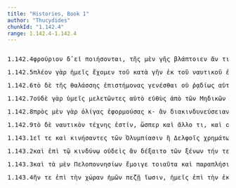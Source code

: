 ```yaml
---
title: "Histories, Book 1"
author: "Thucydides"
chunkId: "1.142.4"
range: 1.142.4-1.142.4
---
```


<pre class="greek prose syntax" data-urn="urn:cts:greekLit:tlg0003.tlg001"><p><span class="subdoc" data-subdoc="1.142.4">1.142.4</span><span class="sentence"><span class=" accusative" data-def="fort, citadel, hill-fort, prison" data-flags="n-s---na-" data-head="4" data-id="1" data-lemma="φρούριον">φρούριον </span><span class=" " data-flags="d--------" data-head="18" data-id="2" data-lemma="δέ">δ̓ </span><span class=" " data-flags="c--------" data-head="9" data-id="3" data-lemma="εἰ">εἰ </span><span class="verb " data-def="make, do, make, produce" data-flags="v3pfim---" data-head="3" data-id="4" data-lemma="ποιέω">ποιήσονται</span><span class=" " data-flags="u--------" data-head="0" data-id="5" data-lemma=",">, </span><span class=" genitive" data-flags="l-s---fg-" data-head="8" data-id="6" data-lemma="ὁ">τῆς </span><span class=" " data-def="indeed, of a truth, but, indeed" data-flags="d--------" data-head="18" data-id="7" data-lemma="μέν">μὲν </span><span class=" genitive" data-def="earth, heaven, land" data-flags="n-s---fg-" data-head="12" data-id="8" data-lemma="γῆ">γῆς </span><span class="verb " data-def="disable, hinder, disable, lame" data-flags="v3ppoa---" data-head="18" data-id="9" data-lemma="βλάπτω">βλάπτοιεν </span><span class=" " data-flags="d--------" data-head="9" data-id="10" data-lemma="ἄν">ἄν </span><span class=" accusative" data-def="any one, any thing, who? what?, si se" data-flags="a-s---na-" data-head="12" data-id="11" data-lemma="τις">τι </span><span class=" accusative" data-def="share, portion, allotment, heritage, lot, destiny" data-flags="n-s---na-" data-head="9" data-id="12" data-lemma="μέρος">μέρος </span><span class=" dative" data-def="inroad, raid, charge, assault" data-flags="n-p---fd-" data-head="14" data-id="13" data-lemma="καταδρομή">καταδρομαῖς </span><span class=" " data-flags="c--------" data-head="9" data-id="14" data-lemma="καί">καὶ </span><span class=" dative" data-def="desertion" data-flags="n-p---fd-" data-head="14" data-id="15" data-lemma="αὐτομολία">αὐτομολίαις</span><span class=" " data-flags="u--------" data-head="0" data-id="16" data-lemma=",">, </span><span class=" " data-flags="d--------" data-head="21" data-id="17" data-lemma="οὐ">οὐ </span><span class=" " data-flags="c--------" data-head="0" data-id="18" data-lemma="μέντοι">μέντοι </span><span class=" nominative" data-def="sufficing, becoming, befitting, sufficient, competent to do, sufficient" data-flags="a-s---nn-" data-head="21" data-id="19" data-lemma="ἱκανός">ἱκανόν </span><span class=" " data-def="at least, at any rate, iron, have" data-flags="d--------" data-head="21" data-id="20" data-lemma="γε">γε </span><span class="verb " data-flags="v3sfim---" data-head="18" data-id="21" data-lemma="εἰμί">ἔσται </span><span class="verb " data-def="build a fort, stronghold on the frontier, against" data-flags="v--pna---" data-head="30" data-id="22" data-lemma="ἐπιτειχίζω">ἐπιτειχίζειν </span><span class=" " data-flags="d--------" data-head="30" data-id="23" data-lemma="τε">τε </span><span class="verb " data-def="hinder, prevent, from, hinder" data-flags="v--pna---" data-head="19" data-id="24" data-lemma="κωλύω">κωλύειν </span><span class=" accusative" data-def="I at least, for my part, indeed, for myself, me, we two" data-flags="p1p---ma-" data-head="24" data-id="25" data-lemma="ἐγώ">ἡμᾶς </span><span class="verb accusative" data-def="sail, go by sea, sail, be at sea" data-flags="v-papama-" data-head="24" data-id="26" data-lemma="πλέω">πλεύσαντας </span><span class=" " data-def="into, to, into" data-flags="r--------" data-head="26" data-id="27" data-lemma="εἰς">ἐς </span><span class=" accusative" data-flags="l-s---fa-" data-head="27" data-id="28" data-lemma="ὁ">τὴν </span><span class=" genitive" data-def="the person there, that person, thing, the more remote" data-flags="p-p---mg-" data-head="28" data-id="29" data-lemma="ἐκεῖνος">ἐκείνων </span><span class=" " data-flags="c--------" data-head="24" data-id="30" data-lemma="καί">καί</span><span class=" " data-flags="u--------" data-head="0" data-id="31" data-lemma=",">, </span><span class=" dative" data-def="the very man who, the very thing which, the same as, wherefore" data-flags="a-s---fd-" data-head="33" data-id="32" data-lemma="ὅσπερ">ᾗπερ </span><span class="verb " data-def="to be strong, had, strength" data-flags="v1ppia---" data-head="36" data-id="33" data-lemma="ἰσχύω">ἰσχύομεν</span><span class=" " data-flags="u--------" data-head="0" data-id="34" data-lemma=",">, </span><span class=" dative" data-flags="l-p---fd-" data-head="36" data-id="35" data-lemma="ὁ">ταῖς </span><span class=" dative" data-def="ship, NT, the ships" data-flags="n-p---fd-" data-head="37" data-id="36" data-lemma="ναῦς">ναυσὶν </span><span class="verb " data-def="keep off, ward off, to be kept off, for" data-flags="v--pne---" data-head="30" data-id="37" data-lemma="ἀμύνω">ἀμύνεσθαι</span><span class=" " data-flags="u--------" data-head="0" data-id="38" data-lemma="·">· </span></span></p><p><span class="subdoc" data-subdoc="1.142.5">1.142.5</span><span class="sentence"><span class=" accusative" data-flags="a-s---nac" data-head="4" data-id="1" data-lemma="πλείων">πλέον </span><span class=" " data-def="for, yes, . . , no, ay doubtless" data-flags="d--------" data-head="4" data-id="2" data-lemma="γάρ">γὰρ </span><span class=" nominative" data-def="I at least, for my part, indeed, for myself, me, we two" data-flags="p1p---mn-" data-head="4" data-id="3" data-lemma="ἐγώ">ἡμεῖς </span><span class="verb " data-flags="v1ppia---" data-head="0" data-id="4" data-lemma="ἔχω">ἔχομεν </span><span class=" genitive" data-flags="l-s---ng-" data-head="11" data-id="5" data-lemma="ὁ">τοῦ </span><span class=" " data-flags="r--------" data-head="5" data-id="6" data-lemma="κατά">κατὰ </span><span class=" accusative" data-def="earth, heaven, land" data-flags="n-s---fa-" data-head="6" data-id="7" data-lemma="γῆ">γῆν </span><span class=" " data-def="from out of, from, out of, forth from" data-flags="r--------" data-head="4" data-id="8" data-lemma="ἐκ">ἐκ </span><span class=" genitive" data-flags="l-s---ng-" data-head="10" data-id="9" data-lemma="ὁ">τοῦ </span><span class=" genitive" data-def="of, for a ship, seafaring, naval, of ships" data-flags="a-s---ng-" data-head="8" data-id="10" data-lemma="ναυτικός">ναυτικοῦ </span><span class=" genitive" data-def="experience, experience, experience in, acquaintance with" data-flags="n-s---fg-" data-head="1" data-id="11" data-lemma="ἐμπειρία">ἐμπειρίας </span><span class=" " data-flags="c--------" data-head="1" data-id="12" data-lemma="ἤ">ἢ </span><span class=" nominative" data-def="the person there, that person, thing, the more remote" data-flags="p-p---mn-" data-head="22" data-id="13" data-lemma="ἐκεῖνος">ἐκεῖνοι </span><span class=" " data-def="from out of, from, out of, forth from" data-flags="r--------" data-head="22" data-id="14" data-lemma="ἐκ">ἐκ </span><span class=" genitive" data-flags="l-s---ng-" data-head="14" data-id="15" data-lemma="ὁ">τοῦ </span><span class=" " data-flags="r--------" data-head="15" data-id="16" data-lemma="κατά">κατ̓ </span><span class=" accusative" data-def="terra firma, land, the sea, land" data-flags="n-s---fa-" data-head="16" data-id="17" data-lemma="ἤπειρος">ἤπειρον </span><span class=" " data-def="into, to, into" data-flags="r--------" data-head="23" data-id="18" data-lemma="εἰς">ἐς </span><span class=" accusative" data-flags="l-p---na-" data-head="20" data-id="19" data-lemma="ὁ">τὰ </span><span class=" accusative" data-def="of, for a ship, seafaring, naval, of ships" data-flags="a-p---na-" data-head="18" data-id="20" data-lemma="ναυτικός">ναυτικά</span><span class=" " data-flags="u--------" data-head="0" data-id="21" data-lemma=".">. </span></span></p><p><span class="subdoc" data-subdoc="1.142.6">1.142.6</span><span class="sentence"><span class=" accusative" data-flags="l-s---na-" data-head="5" data-id="1" data-lemma="ὁ">τὸ </span><span class=" " data-flags="d--------" data-head="10" data-id="2" data-lemma="δέ">δὲ </span><span class=" genitive" data-flags="l-s---fg-" data-head="4" data-id="3" data-lemma="ὁ">τῆς </span><span class=" genitive" data-def="sea, sea, salt lake" data-flags="n-s---fg-" data-head="1" data-id="4" data-lemma="θάλασσα">θαλάσσης </span><span class=" accusative" data-def="knowing, wise, prudent, acquainted with, skilled" data-flags="a-p---ma-" data-head="6" data-id="5" data-lemma="ἐπιστήμων">ἐπιστήμονας </span><span class="verb " data-def="come into a new state of being, come into being, to be born" data-flags="v--anm---" data-head="10" data-id="6" data-lemma="γίγνομαι">γενέσθαι </span><span class=" " data-flags="d--------" data-head="8" data-id="7" data-lemma="οὐ">οὐ </span><span class=" " data-def="easy, ready, easy to make, do" data-flags="d--------" data-head="10" data-id="8" data-lemma="ῥᾴδιος">ῥᾳδίως </span><span class=" dative" data-def="self, him, her, it, the very one, the same" data-flags="p-p---md-" data-head="10" data-id="9" data-lemma="αὐτός">αὐτοῖς </span><span class="verb " data-def="attach oneself to, by the reinforcements, to be added, accrue" data-flags="v3sfim---" data-head="0" data-id="10" data-lemma="προσγίγνομαι">προσγενήσεται</span><span class=" " data-flags="u--------" data-head="0" data-id="11" data-lemma=".">. </span></span></p><p><span class="subdoc" data-subdoc="1.142.7">1.142.7</span><span class="sentence"><span class=" " data-flags="d--------" data-head="10" data-id="1" data-lemma="οὐδέ">οὐδὲ </span><span class=" " data-def="for, yes, . . , no, ay doubtless" data-flags="d--------" data-head="10" data-id="2" data-lemma="γάρ">γὰρ </span><span class=" nominative" data-def="thou, thou at least, for thy part, you two, both of you" data-flags="p-p---mn-" data-head="10" data-id="3" data-lemma="σύ">ὑμεῖς </span><span class="verb nominative" data-def="take thought, care for, treat" data-flags="v-pppamn-" data-head="10" data-id="4" data-lemma="μελετάω">μελετῶντες </span><span class=" accusative" data-def="self, him, her, it, the very one, the same" data-flags="p-s---na-" data-head="4" data-id="5" data-lemma="αὐτός">αὐτὸ </span><span class=" " data-def="straight, direct, the vertical, by the straight road" data-flags="d--------" data-head="4" data-id="6" data-lemma="εὐθύς">εὐθὺς </span><span class=" " data-def="ápa, ab, ap-ehtre" data-flags="r--------" data-head="4" data-id="7" data-lemma="ἀπό">ἀπὸ </span><span class=" genitive" data-flags="l-p---ng-" data-head="9" data-id="8" data-lemma="ὁ">τῶν </span><span class=" genitive" data-def="the Median affairs, the war with the Medes, silken" data-flags="a-p---ng-" data-head="7" data-id="9" data-lemma="Μηδικός">Μηδικῶν </span><span class="verb " data-def="work out, bring to completion, finish, make" data-flags="v2prie---" data-head="0" data-id="10" data-lemma="ἐξεργάζομαι">ἐξείργασθέ </span><span class=" " data-flags="d--------" data-head="10" data-id="11" data-lemma="πω">πω</span><span class=" " data-flags="u--------" data-head="0" data-id="12" data-lemma="·">· </span></span><span class="sentence"><span class=" " data-flags="d--------" data-head="26" data-id="1" data-lemma="πως">πῶς </span><span class=" " data-flags="d--------" data-head="26" data-id="2" data-lemma="δή">δὴ </span><span class=" nominative" data-def="nar-, ner-, nṛ-, nṛ" data-flags="n-p---mn-" data-head="26" data-id="3" data-lemma="ἀνήρ">ἄνδρες </span><span class=" nominative" data-def="tilling the ground, fertilizing, husbandman" data-flags="a-p---mn-" data-head="5" data-id="4" data-lemma="γεωργός">γεωργοὶ </span><span class=" " data-flags="c--------" data-head="3" data-id="5" data-lemma="καί">καὶ </span><span class=" " data-flags="d--------" data-head="7" data-id="6" data-lemma="οὐ">οὐ </span><span class=" nominative" data-def="of, in, on, from the sea, seamen" data-flags="a-p---mn-" data-head="5" data-id="7" data-lemma="θαλάσσιος">θαλάσσιοι</span><span class=" " data-flags="u--------" data-head="0" data-id="8" data-lemma=",">, </span><span class=" " data-flags="d--------" data-head="10" data-id="9" data-lemma="καί">καὶ </span><span class=" " data-flags="d--------" data-head="13" data-id="10" data-lemma="προσέτι">προσέτι </span><span class=" " data-flags="d--------" data-head="13" data-id="11" data-lemma="οὐδέ">οὐδὲ </span><span class="verb " data-def="take thought, care for, treat" data-flags="v--ana---" data-head="13" data-id="12" data-lemma="μελετάω">μελετῆσαι </span><span class="verb nominative" data-def="suffer, permit, leave, alone" data-flags="v-pfpmmn-" data-head="26" data-id="13" data-lemma="ἐάω">ἐασόμενοι </span><span class=" " data-def="through, in a line, right through" data-flags="r--------" data-head="13" data-id="14" data-lemma="διά">διὰ </span><span class=" accusative" data-flags="l-s---na-" data-head="21" data-id="15" data-lemma="ὁ">τὸ </span><span class=" " data-def="úpa, uf, from under" data-flags="r--------" data-head="21" data-id="16" data-lemma="ὑπό">ὑφ̓ </span><span class=" genitive" data-def="I at least, for my part, indeed, for myself, me, we two" data-flags="p1p---mg-" data-head="16" data-id="17" data-lemma="ἐγώ">ἡμῶν </span><span class=" dative" data-def="many, many, many" data-flags="a-p---fd-" data-head="19" data-id="18" data-lemma="πολύς">πολλαῖς </span><span class=" dative" data-def="ship, NT, the ships" data-flags="n-p---fd-" data-head="21" data-id="19" data-lemma="ναῦς">ναυσὶν </span><span class=" " data-def="ever, always, Eq, until now" data-flags="d--------" data-head="21" data-id="20" data-lemma="ἀεί">αἰεὶ </span><span class="verb " data-def="stir up, rouse against, set, on" data-flags="v--pne---" data-head="14" data-id="21" data-lemma="ἐφορμάω">ἐφορμεῖσθαι</span><span class=" " data-flags="u--------" data-head="0" data-id="22" data-lemma=",">, </span><span class=" accusative" data-def="counterbalancing, weighing as much, of like value, worth as much as, worth" data-flags="a-s---na-" data-head="25" data-id="23" data-lemma="ἄξιος">ἄξιον </span><span class=" " data-flags="d--------" data-head="26" data-id="24" data-lemma="ἄν">ἄν </span><span class=" accusative" data-def="any one, any thing, who? what?, si se" data-flags="p-s---na-" data-head="26" data-id="25" data-lemma="τις">τι </span><span class="verb " data-flags="v3ppoa---" data-head="0" data-id="26" data-lemma="δράω">δρῷεν</span><span class=" " data-flags="u--------" data-head="0" data-id="27" data-lemma=";">; </span></span></p><p><span class="subdoc" data-subdoc="1.142.8">1.142.8</span><span class="sentence"><span class=" " data-def="on the side of, in the direction of, from, at, to, práti" data-flags="r--------" data-head="8" data-id="1" data-lemma="πρός">πρὸς </span><span class=" " data-def="indeed, of a truth, but, indeed" data-flags="d--------" data-head="15" data-id="2" data-lemma="μέν">μὲν </span><span class=" " data-def="for, yes, . . , no, ay doubtless" data-flags="d--------" data-head="15" data-id="3" data-lemma="γάρ">γὰρ </span><span class=" accusative" data-def="little, small, small, low, not copious" data-flags="a-p---fa-" data-head="1" data-id="4" data-lemma="ὀλίγος">ὀλίγας </span><span class="verb accusative" data-def="stir up, rouse against, set, on" data-flags="v-pppafa-" data-head="4" data-id="5" data-lemma="ἐφορμάω">ἐφορμούσας </span><span class=" " data-flags="d--------" data-head="8" data-id="6" data-lemma="καί">κ- </span><span class=" " data-flags="d--------" data-head="8" data-id="7" data-lemma="ἄν">ἂν </span><span class="verb " data-def="run all risks, make a desperate attempt, run the risk, desperate" data-flags="v3paoa---" data-head="15" data-id="8" data-lemma="διακινδυνεύω">διακινδυνεύσειαν </span><span class=" dative" data-def="great number, multitude, mass, greater number" data-flags="n-s---nd-" data-head="12" data-id="9" data-lemma="πλῆθος">πλήθει </span><span class=" accusative" data-flags="l-s---fa-" data-head="11" data-id="10" data-lemma="ὁ">τὴν </span><span class=" accusative" data-def="ignorance, stupidity, boorishness, lack of culture, wilful blindness, sin" data-flags="n-s---fa-" data-head="12" data-id="11" data-lemma="ἀμαθία">ἀμαθίαν </span><span class="verb nominative" data-def="embolden, encourage, lending courage to, boast of" data-flags="v-pppamn-" data-head="8" data-id="12" data-lemma="θρασύνω">θρασύνοντες</span><span class=" " data-flags="u--------" data-head="0" data-id="13" data-lemma=",">, </span><span class=" dative" data-def="many, many, many" data-flags="a-p---fd-" data-head="16" data-id="14" data-lemma="πολύς">πολλαῖς </span><span class=" " data-flags="c--------" data-head="0" data-id="15" data-lemma="δέ">δὲ </span><span class="verb nominative" data-flags="v-pppemn-" data-head="17" data-id="16" data-lemma="ἔργω">εἰργόμενοι </span><span class="verb " data-def="" data-flags="v3pfia---" data-head="18" data-id="17" data-lemma="ἡσυχάω">ἡσυχάσουσι </span><span class=" " data-flags="c--------" data-head="15" data-id="18" data-lemma="καί">καὶ </span><span class=" " data-def="in, into, in, in the district of" data-flags="r--------" data-head="24" data-id="19" data-lemma="ἐν">ἐν </span><span class=" dative" data-flags="l-s---nd-" data-head="22" data-id="20" data-lemma="ὁ">τῷ </span><span class=" " data-flags="d--------" data-head="22" data-id="21" data-lemma="μή">μὴ </span><span class="verb dative" data-def="take thought, care for, treat" data-flags="v-sppand-" data-head="19" data-id="22" data-lemma="μελετάω">μελετῶντι </span><span class=" nominative" data-def="void of understanding, witless, folly, not able to understand" data-flags="a-p---mnc" data-head="25" data-id="23" data-lemma="ἀσύνετος">ἀξυνετώτεροι </span><span class="verb " data-flags="v3pfim---" data-head="18" data-id="24" data-lemma="εἰμί">ἔσονται </span><span class=" " data-flags="c--------" data-head="24" data-id="25" data-lemma="καί">καὶ </span><span class=" " data-def="through, in a line, right through" data-flags="r--------" data-head="24" data-id="26" data-lemma="διά">δἰ </span><span class=" accusative" data-def="self, him, her, it, the very one, the same" data-flags="p-s---na-" data-head="26" data-id="27" data-lemma="αὐτός">αὐτὸ </span><span class=" " data-flags="d--------" data-head="29" data-id="28" data-lemma="καί">καὶ </span><span class=" nominative" data-def="shrinking, timid, reluctantly, idle, sluggish" data-flags="a-p---mnc" data-head="25" data-id="29" data-lemma="ὀκνηρός">ὀκνηρότεροι</span><span class=" " data-flags="u--------" data-head="0" data-id="30" data-lemma=".">. </span></span></p><p><span class="subdoc" data-subdoc="1.142.9">1.142.9</span><span class="sentence"><span class=" nominative" data-flags="l-s---nn-" data-head="3" data-id="1" data-lemma="ὁ">τὸ </span><span class=" " data-flags="d--------" data-head="12" data-id="2" data-lemma="δέ">δὲ </span><span class=" nominative" data-def="of, for a ship, seafaring, naval, of ships" data-flags="a-s---nn-" data-head="12" data-id="3" data-lemma="ναυτικός">ναυτικὸν </span><span class=" genitive" data-def="art, skill, cunning of hand, craft, cunning, arts, wiles" data-flags="n-s---fg-" data-head="5" data-id="4" data-lemma="τέχνη">τέχνης </span><span class="verb " data-flags="v3spia---" data-head="12" data-id="5" data-lemma="εἰμί">ἐστίν</span><span class=" " data-flags="u--------" data-head="0" data-id="6" data-lemma=",">, </span><span class=" " data-def="like as, even as, as for instance, just as" data-flags="c--------" data-head="5" data-id="7" data-lemma="ὥσπερ">ὥσπερ </span><span class=" " data-flags="d--------" data-head="9" data-id="8" data-lemma="καί">καὶ </span><span class=" nominative" data-flags="a-s---nn-" data-head="10" data-id="9" data-lemma="ἄλλος">ἄλλο </span><span class=" nominative" data-def="any one, any thing, who? what?, si se" data-flags="p-s---nn-" data-head="31" data-id="10" data-lemma="τις">τι</span><span class=" " data-flags="u--------" data-head="0" data-id="11" data-lemma=",">, </span><span class=" " data-flags="c--------" data-head="0" data-id="12" data-lemma="καί">καὶ </span><span class=" " data-flags="d--------" data-head="14" data-id="13" data-lemma="οὐ">οὐκ </span><span class="verb " data-def="take upon oneself, accept, admit, approve, give ear to, believe" data-flags="v3spie---" data-head="12" data-id="14" data-lemma="ἐνδέχομαι">ἐνδέχεται</span><span class=" " data-flags="u--------" data-head="0" data-id="15" data-lemma=",">, </span><span class=" " data-def="whenever, since, since" data-flags="c--------" data-head="14" data-id="16" data-lemma="ὅταν">ὅταν </span><span class="verb " data-def="happen to be at, she be, may'st" data-flags="v3sasa---" data-head="16" data-id="17" data-lemma="τυγχάνω">τύχῃ</span><span class=" " data-flags="u--------" data-head="0" data-id="18" data-lemma=",">, </span><span class=" " data-def="from out of, from, out of, forth from" data-flags="r--------" data-head="21" data-id="19" data-lemma="ἐκ">ἐκ </span><span class=" genitive" data-flags="n-s---ng-" data-head="19" data-id="20" data-lemma="πάρεργον">παρέργου </span><span class="verb " data-def="take thought, care for, treat" data-flags="v--pne---" data-head="23" data-id="21" data-lemma="μελετάω">μελετᾶσθαι</span><span class=" " data-flags="u--------" data-head="0" data-id="22" data-lemma=",">, </span><span class=" " data-def="otheruise, but, not only . . but" data-flags="c--------" data-head="14" data-id="23" data-lemma="ἀλλά">ἀλλὰ </span><span class=" " data-def="" data-flags="d--------" data-head="29" data-id="24" data-lemma="μᾶλλον">μᾶλλον </span><span class=" accusative" data-def="not one, not even one, nobody, nothing, not even one" data-flags="p-s---na-" data-head="29" data-id="25" data-lemma="μηδείς">μηδὲν </span><span class=" dative" data-def="the person there, that person, thing, the more remote" data-flags="p-s---nd-" data-head="25" data-id="26" data-lemma="ἐκεῖνος">ἐκείνῳ </span><span class=" accusative" data-def="beside the main subject, subordinate, incidental, as a mere accessory, by the way, cursorily" data-flags="a-s---na-" data-head="29" data-id="27" data-lemma="πάρεργος">πάρεργον </span><span class=" accusative" data-flags="a-s---na-" data-head="27" data-id="28" data-lemma="ἄλλος">ἄλλο </span><span class="verb " data-def="come into a new state of being, come into being, to be born" data-flags="v--pne---" data-head="23" data-id="29" data-lemma="γίγνομαι">γίγνεσθαι</span><span class=" " data-flags="u--------" data-head="0" data-id="30" data-lemma=".">. </span></span></p><p><span class="subdoc" data-subdoc="1.143.1">1.143.1</span><span class="sentence"><span class=" " data-flags="c--------" data-head="33" data-id="1" data-lemma="εἰ">εἴ </span><span class=" " data-flags="d--------" data-head="33" data-id="2" data-lemma="τε">τε </span><span class=" " data-flags="d--------" data-head="4" data-id="3" data-lemma="καί">καὶ </span><span class="verb nominative" data-def="set in motion, move, rock" data-flags="v-papamn-" data-head="12" data-id="4" data-lemma="κινέω">κινήσαντες </span><span class=" genitive" data-flags="l-p---ng-" data-head="9" data-id="5" data-lemma="ὁ">τῶν </span><span class=" " data-def="Olympia, at Olympia, to Olympia" data-flags="d--------" data-head="7" data-id="6" data-lemma="Ὀλυμπία">Ὀλυμπίασιν </span><span class=" " data-flags="c--------" data-head="9" data-id="7" data-lemma="ἤ">ἢ </span><span class=" dative" data-def="Delphi, at Delphi, the Delphians" data-flags="n-p---md-" data-head="7" data-id="8" data-lemma="Δελφοί">Δελφοῖς </span><span class=" genitive" data-def="need, a thing that one needs, uses" data-flags="n-p---ng-" data-head="4" data-id="9" data-lemma="χρῆμα">χρημάτων </span><span class=" dative" data-def="hire, wages, of our hired service" data-flags="n-s---md-" data-head="14" data-id="10" data-lemma="μισθός">μισθῷ </span><span class=" dative" data-def="big, full-grown, elder" data-flags="a-s---mdc" data-head="10" data-id="11" data-lemma="μέγας">μείζονι </span><span class="verb " data-def="attempt, endeavour, try, make trial of, make an attempt on" data-flags="v3ppoe---" data-head="1" data-id="12" data-lemma="πειράω">πειρῷντο </span><span class=" genitive" data-def="I at least, for my part, indeed, for myself, me, we two" data-flags="p1p---mg-" data-head="14" data-id="13" data-lemma="ἐγώ">ἡμῶν </span><span class="verb " data-def="take up by getting under, bear up, support, take up, seize" data-flags="v--ana---" data-head="12" data-id="14" data-lemma="ὑπολαμβάνω">ὑπολαβεῖν </span><span class=" accusative" data-flags="l-p---ma-" data-head="16" data-id="15" data-lemma="ὁ">τοὺς </span><span class=" accusative" data-def="guest-friend, guest, visitor" data-flags="n-p---ma-" data-head="14" data-id="16" data-lemma="ξένος">ξένους </span><span class=" genitive" data-flags="l-p---mg-" data-head="18" data-id="17" data-lemma="ὁ">τῶν </span><span class=" genitive" data-def="seaman, sailor, by sea, passenger by sea" data-flags="n-p---mg-" data-head="16" data-id="18" data-lemma="ναύτης">ναυτῶν</span><span class=" " data-flags="u--------" data-head="0" data-id="19" data-lemma=",">, </span><span class=" " data-flags="d--------" data-head="21" data-id="20" data-lemma="μή">μὴ </span><span class="verb genitive" data-flags="v-pppamg-" data-head="28" data-id="21" data-lemma="εἰμί">ὄντων </span><span class=" " data-def="indeed, of a truth, but, indeed" data-flags="d--------" data-head="28" data-id="22" data-lemma="μέν">μὲν </span><span class=" genitive" data-def="I at least, for my part, indeed, for myself, me, we two" data-flags="p1p---mg-" data-head="28" data-id="23" data-lemma="ἐγώ">ἡμῶν </span><span class=" genitive" data-def="wrestling against, antagonist, rival, antagonist, rival, adversary" data-flags="a-p---mg-" data-head="21" data-id="24" data-lemma="ἀντίπαλος">ἀντιπάλων </span><span class="verb genitive" data-def="go on board, embark, enter" data-flags="v-papamg-" data-head="28" data-id="25" data-lemma="εἰσβαίνω">ἐσβάντων </span><span class=" genitive" data-def="self, him, her, it, the very one, the same" data-flags="a-p---mg-" data-head="23" data-id="26" data-lemma="αὐτός">αὐτῶν </span><span class=" " data-flags="d--------" data-head="28" data-id="27" data-lemma="τε">τε </span><span class=" " data-flags="c--------" data-head="33" data-id="28" data-lemma="καί">καὶ </span><span class=" genitive" data-flags="l-p---mg-" data-head="30" data-id="29" data-lemma="ὁ">τῶν </span><span class=" genitive" data-def="settler from abroad, alien resident in a foreign city, denizen, one who has settled in, whose home is" data-flags="n-p---mg-" data-head="28" data-id="30" data-lemma="μέτοικος">μετοίκων </span><span class=" nominative" data-flags="a-s---nn-" data-head="33" data-id="31" data-lemma="δεινός">δεινὸν </span><span class=" " data-flags="d--------" data-head="33" data-id="32" data-lemma="ἄν">ἂν </span><span class="verb " data-flags="v3siia---" data-head="0" data-id="33" data-lemma="εἰμί">ἦν</span><span class=" " data-flags="u--------" data-head="0" data-id="34" data-lemma="·">· </span></span><span class="sentence"><span class=" " data-flags="d--------" data-head="5" data-id="1" data-lemma="νῦν">νῦν </span><span class=" " data-flags="d--------" data-head="7" data-id="2" data-lemma="δέ">δὲ </span><span class=" nominative" data-def="this, nearer, more remote" data-flags="p-s---nn-" data-head="5" data-id="3" data-lemma="ὅδε">τόδε </span><span class=" " data-flags="d--------" data-head="7" data-id="4" data-lemma="τε">τε </span><span class="verb " data-def="begin, take the initiative, beginner, take the initiative in, begin" data-flags="v3spia---" data-head="7" data-id="5" data-lemma="ὑπάρχω">ὑπάρχει</span><span class=" " data-flags="u--------" data-head="0" data-id="6" data-lemma=",">, </span><span class=" " data-flags="c--------" data-head="0" data-id="7" data-lemma="καί">καί</span><span class=" " data-flags="u--------" data-head="0" data-id="8" data-lemma=",">, </span><span class=" nominative" data-def="the very man who, the very thing which, the same as, wherefore" data-flags="p-s---nn-" data-head="28" data-id="9" data-lemma="ὅσπερ">ὅπερ </span><span class=" nominative" data-def="strongest, mightiest, the best, the strength" data-flags="a-s---nn-" data-head="28" data-id="10" data-lemma="κράτιστος">κράτιστον</span><span class=" " data-flags="u--------" data-head="0" data-id="11" data-lemma=",">, </span><span class=" accusative" data-def="steersman, pilot, skipper, guide, governor" data-flags="n-p---ma-" data-head="15" data-id="12" data-lemma="κυβερνήτης">κυβερνήτας </span><span class="verb " data-flags="v1ppia---" data-head="7" data-id="13" data-lemma="ἔχω">ἔχομεν </span><span class=" accusative" data-def="citizen, freeman, fellow-citizen, belonging to, connected with one's city" data-flags="n-p---ma-" data-head="13" data-id="14" data-lemma="πολίτης">πολίτας </span><span class=" " data-flags="c--------" data-head="13" data-id="15" data-lemma="καί">καὶ </span><span class=" accusative" data-flags="l-s---fa-" data-head="18" data-id="16" data-lemma="ὁ">τὴν </span><span class=" accusative" data-flags="a-s---fa-" data-head="18" data-id="17" data-lemma="ἄλλος">ἄλλην </span><span class=" accusative" data-def="body of rowers, ship's crew, crews, equipment" data-flags="n-s---fa-" data-head="15" data-id="18" data-lemma="ὑπηρεσία">ὑπηρεσίαν </span><span class=" accusative" data-flags="a-p---mac" data-head="20" data-id="19" data-lemma="πλείων">πλείους </span><span class=" " data-flags="c--------" data-head="14" data-id="20" data-lemma="καί">καὶ </span><span class=" accusative" data-def="better:, stouter, stronger, braver, the better sort" data-flags="a-p---mac" data-head="20" data-id="21" data-lemma="ἀμείνων">ἀμείνους </span><span class=" " data-flags="c--------" data-head="20" data-id="22" data-lemma="ἤ">ἢ </span><span class=" nominative" data-def="sṃ-, quite all, the whole, all together" data-flags="a-s---fn-" data-head="26" data-id="23" data-lemma="ἅπας">ἅπασα </span><span class=" nominative" data-flags="l-s---fn-" data-head="26" data-id="24" data-lemma="ὁ">ἡ </span><span class=" nominative" data-flags="a-s---fn-" data-head="26" data-id="25" data-lemma="ἄλλος">ἄλλη </span><span class=" nominative" data-def="part of Phthiotis, Northern Greece, all lands inhabited by Hellenes" data-flags="n-s---fn-" data-head="29" data-id="26" data-lemma="Ἑλλάς">Ἑλλάς</span><span class=" " data-flags="u--------" data-head="0" data-id="27" data-lemma=".">. </span></span></p><p><span class="subdoc" data-subdoc="1.143.2">1.143.2</span><span class="sentence"><span class=" " data-flags="d--------" data-head="7" data-id="1" data-lemma="καί">καὶ </span><span class=" " data-flags="r--------" data-head="7" data-id="2" data-lemma="ἐπί">ἐπὶ </span><span class=" dative" data-flags="l-s---md-" data-head="4" data-id="3" data-lemma="ὁ">τῷ </span><span class=" dative" data-def="danger, hazard, venture, danger of, from" data-flags="n-s---md-" data-head="2" data-id="4" data-lemma="κίνδυνος">κινδύνῳ </span><span class=" nominative" data-def="not one, no one, none, no set" data-flags="p-s---mn-" data-head="7" data-id="5" data-lemma="οὐδείς">οὐδεὶς </span><span class=" " data-flags="d--------" data-head="7" data-id="6" data-lemma="ἄν">ἂν </span><span class="verb " data-def="take, accept, receive, receive, at the hand of" data-flags="v3saom---" data-head="0" data-id="7" data-lemma="δέχομαι">δέξαιτο </span><span class=" genitive" data-flags="l-p---mg-" data-head="9" data-id="8" data-lemma="ὁ">τῶν </span><span class=" genitive" data-def="guest-friend, guest, visitor" data-flags="n-p---mg-" data-head="5" data-id="9" data-lemma="ξένος">ξένων </span><span class=" accusative" data-flags="l-s---fa-" data-head="13" data-id="10" data-lemma="ὁ">τήν </span><span class=" " data-flags="d--------" data-head="14" data-id="11" data-lemma="τε">τε </span><span class=" genitive" data-def="Stadtrecht von Gortyn, of himself, herself, itself, itself, absolutely" data-flags="p-s---mg-" data-head="10" data-id="12" data-lemma="ἑαυτοῦ">αὑτοῦ </span><span class="verb " data-def="flee, take flight, ran, flee" data-flags="v--pna---" data-head="14" data-id="13" data-lemma="φεύγω">φεύγειν </span><span class=" " data-flags="c--------" data-head="7" data-id="14" data-lemma="καί">καὶ </span><span class=" " data-def="mip, miti, mit, in the midst of, among, between" data-flags="r--------" data-head="27" data-id="15" data-lemma="μετά">μετὰ </span><span class=" genitive" data-flags="l-s---fg-" data-head="19" data-id="16" data-lemma="ὁ">τῆς </span><span class=" genitive" data-def="inferior, weaker, not so good" data-flags="a-s----gc" data-head="19" data-id="17" data-lemma="ἥσσων">ἥσσονος </span><span class=" " data-flags="d--------" data-head="14" data-id="18" data-lemma="ἅμα">ἅμα </span><span class=" genitive" data-def="hope, expectation, hopes, expectancy" data-flags="n-s---fg-" data-head="15" data-id="19" data-lemma="ἐλπίς">ἐλπίδος </span><span class=" genitive" data-def="little, small, small, low, not copious" data-flags="a-p---fg-" data-head="21" data-id="20" data-lemma="ὀλίγος">ὀλίγων </span><span class=" genitive" data-def="day, at daybreak, in the day" data-flags="n-p---fg-" data-head="24" data-id="21" data-lemma="ἡμέρα">ἡμερῶν </span><span class=" " data-def="on account of, for, wherefore" data-flags="r--------" data-head="27" data-id="22" data-lemma="ἕνεκα">ἕνεκα </span><span class=" genitive" data-def="big, full-grown, elder" data-flags="a-s---mg-" data-head="24" data-id="23" data-lemma="μέγας">μεγάλου </span><span class=" genitive" data-def="hire, wages, of our hired service" data-flags="n-s---mg-" data-head="25" data-id="24" data-lemma="μισθός">μισθοῦ </span><span class=" genitive" data-def="giving, licence, permission, ramming" data-flags="n-s---fg-" data-head="22" data-id="25" data-lemma="δόσις">δόσεως </span><span class=" dative" data-def="the person there, that person, thing, the more remote" data-flags="p-p---md-" data-head="27" data-id="26" data-lemma="ἐκεῖνος">ἐκείνοις </span><span class="verb " data-def="contend along with, share in a contest, with, share in the fortunes of" data-flags="v--pne---" data-head="14" data-id="27" data-lemma="συναγωνίζομαι">ξυναγωνίζεσθαι</span><span class=" " data-flags="u--------" data-head="0" data-id="28" data-lemma=".">. </span></span></p><p><span class="subdoc" data-subdoc="1.143.3">1.143.3</span><span class="sentence"><span class=" " data-flags="d--------" data-head="13" data-id="1" data-lemma="καί">καὶ </span><span class=" nominative" data-flags="l-p---nn-" data-head="9" data-id="2" data-lemma="ὁ">τὰ </span><span class=" " data-def="indeed, of a truth, but, indeed" data-flags="d--------" data-head="13" data-id="3" data-lemma="μέν">μὲν </span><span class=" genitive" data-def="" data-flags="n-p---mg-" data-head="2" data-id="4" data-lemma="Πελοποννήσιοι">Πελοποννησίων </span><span class=" dative" data-def="I at least, for my part, indeed, for myself, me, we two" data-flags="p1s---md-" data-head="9" data-id="5" data-lemma="ἐγώ">ἔμοιγε </span><span class=" nominative" data-def="such as this, so good, so noble, so bad, so great a thing" data-flags="p-p---nn-" data-head="7" data-id="6" data-lemma="τοιοῦτος">τοιαῦτα </span><span class=" " data-flags="c--------" data-head="10" data-id="7" data-lemma="καί">καὶ </span><span class=" nominative" data-def="coming alongside of, coming near, nearly resembling, nearly equal, about as many" data-flags="a-p---nn-" data-head="7" data-id="8" data-lemma="παραπλήσιος">παραπλήσια </span><span class="verb " data-def="expect, think, suppose, imagine, thought" data-flags="v3spia---" data-head="13" data-id="9" data-lemma="δοκέω">δοκεῖ </span><span class="verb " data-flags="v--pna---" data-head="9" data-id="10" data-lemma="εἰμί">εἶναι</span><span class=" " data-flags="u--------" data-head="0" data-id="11" data-lemma=",">, </span><span class=" nominative" data-flags="l-p---nn-" data-head="14" data-id="12" data-lemma="ὁ">τὰ </span><span class=" " data-flags="c--------" data-head="0" data-id="13" data-lemma="δέ">δὲ </span><span class=" nominative" data-def="our, our case, our part" data-flags="a-p---nn-" data-head="30" data-id="14" data-lemma="ἡμέτερος">ἡμέτερα </span><span class=" genitive" data-def="this, u, this man here" data-flags="p-p---ng-" data-head="20" data-id="15" data-lemma="οὗτος">τούτων </span><span class=" " data-flags="d--------" data-head="21" data-id="16" data-lemma="τε">τε </span><span class=" genitive" data-flags="p-p---ng-" data-head="19" data-id="17" data-lemma="ὅς">ὧνπερ </span><span class=" dative" data-def="the person there, that person, thing, the more remote" data-flags="p-p---md-" data-head="19" data-id="18" data-lemma="ἐκεῖνος">ἐκείνοις </span><span class="verb " data-def="blame, censure, impute as blameworthy, cast in one's teeth, complaint they make" data-flags="v1saim---" data-head="15" data-id="19" data-lemma="μέμφομαι">ἐμεμψάμην </span><span class="verb " data-def="wish to be delivered from, get rid of" data-flags="v--rne---" data-head="21" data-id="20" data-lemma="ἀπαλλαξείω">ἀπηλλάχθαι </span><span class=" " data-flags="c--------" data-head="30" data-id="21" data-lemma="καί">καὶ </span><span class=" accusative" data-flags="a-p---na-" data-head="27" data-id="22" data-lemma="ἄλλος">ἄλλα </span><span class=" " data-flags="d--------" data-head="26" data-id="23" data-lemma="οὐ">οὐκ </span><span class=" " data-def="ápa, ab, ap-ehtre" data-flags="r--------" data-head="28" data-id="24" data-lemma="ἀπό">ἀπὸ </span><span class=" genitive" data-flags="l-s---ng-" data-head="26" data-id="25" data-lemma="ὁ">τοῦ </span><span class=" genitive" data-def="equal, like, like" data-flags="a-s---ng-" data-head="24" data-id="26" data-lemma="ἴσος">ἴσου </span><span class=" accusative" data-def="big, full-grown, elder" data-flags="a-p---na-" data-head="28" data-id="27" data-lemma="μέγας">μεγάλα </span><span class="verb " data-flags="v--pna---" data-head="21" data-id="28" data-lemma="ἔχω">ἔχειν</span><span class=" " data-flags="u--------" data-head="0" data-id="29" data-lemma=".">. </span></span></p><p><span class="subdoc" data-subdoc="1.143.4">1.143.4</span><span class="sentence"><span class=" " data-def="if haply, if, soever" data-flags="c--------" data-head="14" data-id="1" data-lemma="ἐάν">ἤν </span><span class=" " data-flags="d--------" data-head="16" data-id="2" data-lemma="τε">τε </span><span class=" " data-flags="r--------" data-head="8" data-id="3" data-lemma="ἐπί">ἐπὶ </span><span class=" accusative" data-flags="l-s---fa-" data-head="5" data-id="4" data-lemma="ὁ">τὴν </span><span class=" accusative" data-def="space, room in which a thing is, partly occupied space" data-flags="n-s---fa-" data-head="3" data-id="5" data-lemma="χώρα">χώραν </span><span class=" genitive" data-def="I at least, for my part, indeed, for myself, me, we two" data-flags="p1p---mg-" data-head="5" data-id="6" data-lemma="ἐγώ">ἡμῶν </span><span class=" dative" data-def="on foot, walking, fighters on foot, on land, going by land" data-flags="a-s---fd-" data-head="8" data-id="7" data-lemma="πεζός">πεζῇ </span><span class="verb " data-flags="v3ppsa---" data-head="1" data-id="8" data-lemma="εἶμι">ἴωσιν</span><span class=" " data-flags="u--------" data-head="0" data-id="9" data-lemma=",">, </span><span class=" nominative" data-def="I at least, for my part, indeed, for myself, me, we two" data-flags="p1p---mn-" data-head="14" data-id="10" data-lemma="ἐγώ">ἡμεῖς </span><span class=" " data-flags="r--------" data-head="14" data-id="11" data-lemma="ἐπί">ἐπὶ </span><span class=" accusative" data-flags="l-s---fa-" data-head="11" data-id="12" data-lemma="ὁ">τὴν </span><span class=" genitive" data-def="the person there, that person, thing, the more remote" data-flags="p-p---mg-" data-head="12" data-id="13" data-lemma="ἐκεῖνος">ἐκείνων </span><span class="verb " data-def="sail, go by sea, sail, be at sea" data-flags="v1pfim---" data-head="16" data-id="14" data-lemma="πλέω">πλευσούμεθα</span><span class=" " data-flags="u--------" data-head="0" data-id="15" data-lemma=",">, </span><span class=" " data-flags="c--------" data-head="0" data-id="16" data-lemma="καί">καὶ </span><span class=" " data-def="no more, no longer, no further, not now" data-flags="d--------" data-head="21" data-id="17" data-lemma="οὐκέτι">οὐκέτι </span><span class=" " data-def="from out of, from, out of, forth from" data-flags="r--------" data-head="21" data-id="18" data-lemma="ἐκ">ἐκ </span><span class=" genitive" data-flags="l-s---ng-" data-head="20" data-id="19" data-lemma="ὁ">τοῦ </span><span class=" genitive" data-flags="a-s---ng-" data-head="18" data-id="20" data-lemma="ὁμοῖος">ὁμοίου </span><span class="verb " data-flags="v3sfim---" data-head="16" data-id="21" data-lemma="εἰμί">ἔσται </span><span class=" genitive" data-def="the Peloponnesus" data-flags="n-s---fg-" data-head="24" data-id="22" data-lemma="Πελοπόννησος">Πελοποννήσου </span><span class=" " data-flags="d--------" data-head="27" data-id="23" data-lemma="τε">τε </span><span class=" accusative" data-def="share, portion, allotment, heritage, lot, destiny" data-flags="n-s---na-" data-head="27" data-id="24" data-lemma="μέρος">μέρος </span><span class=" accusative" data-def="any one, any thing, who? what?, si se" data-flags="a-s---na-" data-head="24" data-id="25" data-lemma="τις">τι </span><span class="verb " data-flags="v--anp---" data-head="21" data-id="26" data-lemma="τέμνω">τμηθῆναι </span><span class=" " data-flags="c--------" data-head="26" data-id="27" data-lemma="καί">καὶ </span><span class=" accusative" data-flags="l-s---fa-" data-head="29" data-id="28" data-lemma="ὁ">τὴν </span><span class=" accusative" data-flags="n-s---fa-" data-head="27" data-id="29" data-lemma="Ἀττική">Ἀττικὴν </span><span class=" accusative" data-def="sṃ-, quite all, the whole, all together" data-flags="a-s---fa-" data-head="29" data-id="30" data-lemma="ἅπας">ἅπασαν</span><span class=" " data-flags="u--------" data-head="0" data-id="31" data-lemma="·">· </span></span><span class="sentence"><span class=" nominative" data-flags="l-p---mn-" data-head="5" data-id="1" data-lemma="ὁ">οἱ </span><span class=" " data-def="indeed, of a truth, but, indeed" data-flags="d--------" data-head="11" data-id="2" data-lemma="μέν">μὲν </span><span class=" " data-def="for, yes, . . , no, ay doubtless" data-flags="d--------" data-head="11" data-id="3" data-lemma="γάρ">γὰρ </span><span class=" " data-flags="d--------" data-head="5" data-id="4" data-lemma="οὐ">οὐχ </span><span class="verb " data-flags="v3pfia---" data-head="11" data-id="5" data-lemma="ἔχω">ἕξουσιν </span><span class=" accusative" data-flags="p-s---fa-" data-head="7" data-id="6" data-lemma="ἄλλος">ἄλλην </span><span class="verb " data-def="receive instead of, receive in turn, seize in return, get instead" data-flags="v--ana---" data-head="5" data-id="7" data-lemma="ἀντιλαμβάνω">ἀντιλαβεῖν </span><span class=" " data-def="without stroke of sword, without resistance, without question, undoubtedly" data-flags="d--------" data-head="7" data-id="8" data-lemma="ἀμαχεί">ἀμαχεί</span><span class=" " data-flags="u--------" data-head="0" data-id="9" data-lemma=",">, </span><span class=" dative" data-def="I at least, for my part, indeed, for myself, me, we two" data-flags="p1p---md-" data-head="12" data-id="10" data-lemma="ἐγώ">ἡμῖν </span><span class=" " data-flags="c--------" data-head="0" data-id="11" data-lemma="δέ">δ̓ </span><span class="verb " data-flags="v3spia---" data-head="11" data-id="12" data-lemma="εἰμί">ἐστὶ </span><span class=" nominative" data-def="earth, heaven, land" data-flags="n-s---fn-" data-head="12" data-id="13" data-lemma="γῆ">γῆ </span><span class=" nominative" data-def="many, many, many" data-flags="a-s---fn-" data-head="13" data-id="14" data-lemma="πολύς">πολλὴ </span><span class=" " data-flags="d--------" data-head="18" data-id="15" data-lemma="καί">καὶ </span><span class=" " data-def="in, into, in, in the district of" data-flags="r--------" data-head="18" data-id="16" data-lemma="ἐν">ἐν </span><span class=" dative" data-def="island, the islands, land flooded" data-flags="n-p---fd-" data-head="16" data-id="17" data-lemma="νῆσος">νήσοις </span><span class=" " data-flags="c--------" data-head="13" data-id="18" data-lemma="καί">καὶ </span><span class=" " data-flags="r--------" data-head="18" data-id="19" data-lemma="κατά">κατ̓ </span><span class=" accusative" data-def="terra firma, land, the sea, land" data-flags="n-s---fa-" data-head="19" data-id="20" data-lemma="ἤπειρος">ἤπειρον</span><span class=" " data-flags="u--------" data-head="0" data-id="21" data-lemma="·">· </span></span></p></pre>
